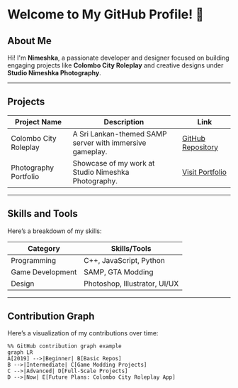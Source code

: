 # Welcome to My GitHub Profile! 🚀

## About Me
Hi! I'm **Nimeshka**, a passionate developer and designer focused on building engaging projects like **Colombo City Roleplay** and creative designs under **Studio Nimeshka Photography**.

---

## Projects
| **Project Name**           | **Description**                                   | **Link**                                            |
|----------------------------|---------------------------------------------------|----------------------------------------------------|
| Colombo City Roleplay      | A Sri Lankan-themed SAMP server with immersive gameplay. | [GitHub Repository](https://github.com/NimeshkaMihiran/colombo-city-roleplay) |
| Photography Portfolio      | Showcase of my work at Studio Nimeshka Photography. | [Visit Portfolio](https://studio-nimeshka.com)     |

---

## Skills and Tools
Here’s a breakdown of my skills:

| **Category**    | **Skills/Tools**                      |
|-----------------|---------------------------------------|
| Programming     | C++, JavaScript, Python              |
| Game Development| SAMP, GTA Modding                   |
| Design          | Photoshop, Illustrator, UI/UX       |

---

## Contribution Graph
Here’s a visualization of my contributions over time:

```mermaid
%% GitHub contribution graph example
graph LR
A[2019] -->|Beginner| B[Basic Repos]
B -->|Intermediate| C[Game Modding Projects]
C -->|Advanced| D[Full-Scale Projects]
D -->|Now| E[Future Plans: Colombo City Roleplay App]
